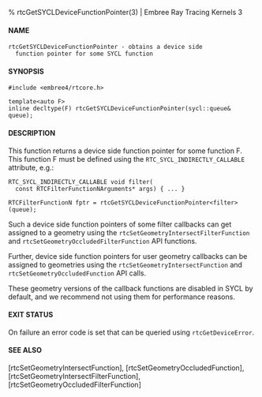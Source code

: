 % rtcGetSYCLDeviceFunctionPointer(3) | Embree Ray Tracing Kernels 3

#### NAME

    rtcGetSYCLDeviceFunctionPointer - obtains a device side
      function pointer for some SYCL function

#### SYNOPSIS

    #include <embree4/rtcore.h>

    template<auto F>
    inline decltype(F) rtcGetSYCLDeviceFunctionPointer(sycl::queue& queue);

#### DESCRIPTION

This function returns a device side function pointer for some function
F. This function F must be defined using the
`RTC_SYCL_INDIRECTLY_CALLABLE` attribute, e.g.:

    RTC_SYCL_INDIRECTLY_CALLABLE void filter(
      const RTCFilterFunctionNArguments* args) { ... }

    RTCFilterFunctionN fptr = rtcGetSYCLDeviceFunctionPointer<filter>(queue);

Such a device side function pointers of some filter callbacks can get
assigned to a geometry using the `rtcSetGeometryIntersectFilterFunction` and
`rtcSetGeometryOccludedFilterFunction` API functions.

Further, device side function pointers for user geometry callbacks can
be assigned to geometries using the `rtcSetGeometryIntersectFunction` and 
`rtcSetGeometryOccludedFunction` API calls.

These geometry versions of the callback functions are disabled in SYCL
by default, and we recommend not using them for performance reasons.

#### EXIT STATUS

On failure an error code is set that can be queried using
`rtcGetDeviceError`.

#### SEE ALSO

[rtcSetGeometryIntersectFunction], [rtcSetGeometryOccludedFunction], [rtcSetGeometryIntersectFilterFunction], [rtcSetGeometryOccludedFilterFunction]
